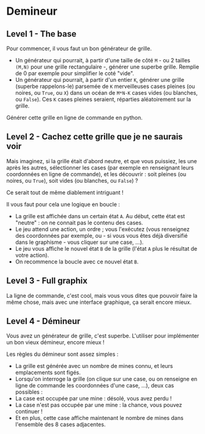 # Demineur


## Level 1 - The base

Pour commencer, il vous faut un bon générateur de grille.

- Un générateur qui pourrait, à partir d'une taille de côté `M` - ou 2 tailles `(M,N)` pour une grille rectangulaire -, générer une superbe grille. Remplie de 0 par exemple pour simplifier le coté "vide".
- Un générateur qui pourrait, à partir d'un entier `K`, générer une grille (superbe rappelons-le) parsemée de `K` merveilleuses cases pleines (ou noires, ou `True`, ou `X`) dans un océan de `M*N-K` cases vides (ou blanches, ou `False`).
  Ces `K` cases pleines seraient, réparties aléatoirement sur la grille. 

Générer cette grille en ligne de commande en python.

## Level 2 - Cachez cette grille que je ne saurais voir

Mais imaginez, si la grille était d'abord neutre, et que vous puissiez, les une après les autres, sélectionner les cases (par exemple en renseignant leurs coordonnées en ligne de commande), et les découvrir : soit pleines (ou noires, ou `True`), soit vides (ou blanches, ou `False`) ?

Ce serait tout de même diablement intriguant !

Il vous faut pour cela une logique en boucle :

- La grille est affichée dans un certain état `A`. Au début, cette état est "neutre" : on ne connait pas le contenu des cases.
- Le jeu attend une action, un ordre ; vous l'exécutez (vous renseignez des coordonnées par exemple, ou - si vous vous êtes déjà diversifié dans le graphisme - vous cliquer sur une case, ...).
- Le jeu vous affiche le nouvel état `B` de la grille (l'état `A` plus le résultat de votre action).
- On recommence la boucle avec ce nouvel état `B`.

## Level 3 - Full graphix

La ligne de commande, c'est cool, mais vous vous dites que pouvoir faire la même chose, mais avec une interface graphique, ça serait encore mieux.


## Level 4 - Démineur

Vous avez un générateur de grille, c'est superbe. L'utiliser pour implémenter un bon vieux démineur, encore mieux !

Les règles du démineur sont assez simples :

- La grille est générée avec un nombre de mines connu, et leurs emplacements sont figés.
- Lorsqu'on interroge la grille (on clique sur une case, ou on renseigne en ligne de commande les coordonnées d'une case, ...), deux cas possibles :
- La case est occupée par une mine : désolé, vous avez perdu !
- La case n'est pas occupée par une mine : la chance, vous pouvez continuer !
- Et en plus, cette case affiche maintenant le nombre de mines dans l'ensemble des 8 cases adjacentes.